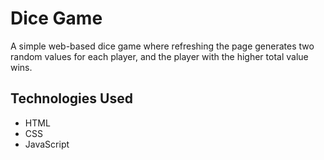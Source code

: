 # Dice Game

A simple web-based dice game where refreshing the page generates two random values for each player, and the player with the higher total value wins.

## Technologies Used

- HTML
- CSS
- JavaScript
